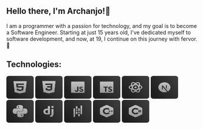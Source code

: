 <h2 align="left">Hello there, I'm Archanjo!👋</h2>

<p align="left">I am a programmer with a passion for technology, and my goal is to become a Software Engineer. Starting at just 15 years old, I've dedicated myself to software development, and now, at 19, I continue on this journey with fervor. 🚀</p>

<h2 align="left">Technologies:</h2>

<div align="left">
  <img src="https://github.com/pauloarchanjo/minicons/blob/main/dark-gray/html-dark-gray.svg" height="60" width="72" alt="html5 logo" />
  <img src="https://github.com/pauloarchanjo/minicons/blob/main/dark-gray/css-dark-gray.svg" height="60" width="72" alt="css3 logo" />
  <img src="https://github.com/pauloarchanjo/minicons/blob/main/dark-gray/js-dark-gray.svg" height="60" width="72" alt="js logo" />
  <img src="https://github.com/pauloarchanjo/minicons/blob/main/dark-gray/ts-dark-gray.svg" height="60" width="72" alt="ts logo" />
  <img src="https://github.com/pauloarchanjo/minicons/blob/main/dark-gray/react-dark-gray.svg" height="60" width="72" alt="reactjs logo" />
  <img src="https://github.com/pauloarchanjo/minicons/blob/main/dark-gray/next-dark-gray.svg" height="60" width="72" alt="nextjs logo" />
  <img src="https://github.com/pauloarchanjo/minicons/blob/main/dark-gray/python-dark-gray.svg" height="60" width="72" alt="python logo" />
  <img src="https://github.com/pauloarchanjo/minicons/blob/main/dark-gray/django-dark-gray.svg" height="60" width="72" alt="django logo" />
  <img src="https://github.com/pauloarchanjo/minicons/blob/main/dark-gray/pandas-dark-gray.svg" height="60" width="72" alt="pandas logo" />
  <img src="https://github.com/pauloarchanjo/minicons/blob/main/dark-gray/cpp-dark-gray.svg" height="60" width="72" alt="cplusplus logo" />
  <img src="https://github.com/pauloarchanjo/minicons/blob/main/dark-gray/csharp-dark-gray.svg" height="60" width="72" alt="csharp logo" />
</div>
